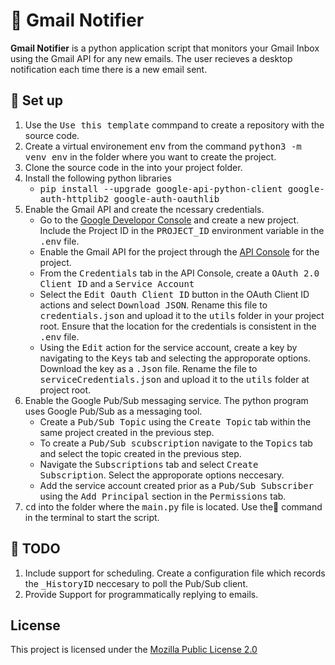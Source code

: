 # :envelope_with_arrow: Gmail Notifier 

**Gmail Notifier** is a python application script that monitors your Gmail Inbox using the Gmail API for any new emails. The user recieves a desktop notification each time there is a new email sent. 

## :pushpin: Set up 
1. Use the <kbd>Use this template</kbd> commpand to create a repository with the source code. 
1. Create a virtual environement <kbd>env</kbd> from the command <kbd>python3 -m venv env</kbd> in the folder where you want to create the project.
1. Clone the source code in the into your project folder.
1. Install the following python libraries
    -  <kbd>pip install --upgrade google-api-python-client google-auth-httplib2 google-auth-oauthlib</kbd> 
1. Enable the Gmail API and create the ncessary credentials.
    - Go to the [Google Developor Console](https://console.cloud.google.com/) and create a new project. Include the Project ID in the <kbd>PROJECT_ID</kbd> environment variable in the <kbd>.env</kbd> file. 
    - Enable the Gmail API for the project through the [API Console](https://console.cloud.google.com/apis/) for the project.
    - From the <kbd>Credentials</kbd> tab in the API Console, create a <kbd>OAuth 2.0 Client ID</kbd> and a <kbd>Service Account</kbd> 
    - Select the <kbd>Edit Oauth Client ID</kbd> button in the OAuth Client ID actions and select <kbd>Download JSON</kbd>. Rename this file to <kbd>credentials.json</kbd> and upload it to the <kbd>utils</kbd> folder in your project root. Ensure that the location for the credentials is consistent in the <kbd>.env</kbd> file. 
    - Using the <kbd>Edit</kbd> action for the service account, create a key by navigating to the <kbd>Keys</kbd> tab and selecting the approporate options. Download the key as a  <kbd>.Json</kbd> file. Rename the file to  <kbd>serviceCredentials.json</kbd> and upload it to the <kbd>utils</kbd> folder at project root.
1. Enable the Google Pub/Sub messaging service. The python program uses Google Pub/Sub as a messaging tool.
    - Create a <kbd>Pub/Sub Topic</kbd> using the <kbd>Create Topic</kbd> tab within the same project created in the previous step. 
    - To create a <kbd>Pub/Sub scubscription</kbd> navigate to the <kbd>Topics</kbd> tab and select the topic created in the previous step. 
    - Navigate the <kbd>Subscriptions</kbd> tab and select <kbd>Create Subscription</kbd>. Select the approporate options neccesary. 
    - Add the service account created prior as a <kbd>Pub/Sub Subscriber</kbd> using the <kbd>Add Principal</kbd> section in the <kbd>Permissions</kbd> tab.
1.  <kbd>cd</kbd> into the folder where the <kbd>main.py</kbd> file is located. Use the:memo: command in the terminal to start the script. 
## :memo: TODO  
1. Include support for scheduling. Create a configuration file which records the <kbd>_HistoryID</kbd> neccesary to poll the Pub/Sub client.
1. Provide Support for programmatically replying to emails. 
## License
This project is licensed under the [Mozilla Public License 2.0](LICENSE)